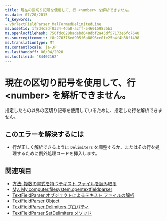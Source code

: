 ```yaml
---
title: 現在の区切り記号を使用して、行 <number> を解析できません。
ms.date: 07/20/2015
f1_keywords:
- vbrTextFieldParser_MalFormedDelimitedLine
ms.assetid: 1f8d4c2d-0334-4da8-acff-5460159835b3
ms.openlocfilehash: 756fdc628badebd648dbf2a45df57173e6fc7640
ms.sourcegitcommit: f8c270376ed905f6a8896ce0fe25b4f4b38ff498
ms.translationtype: MT
ms.contentlocale: ja-JP
ms.lasthandoff: 06/04/2020
ms.locfileid: "84402162"
---
```

# <a name="line-number-cannot-be-parsed-using-the-current-delimiters"></a>現在の区切り記号を使用して、行 \<number> を解析できません。
指定したもの以外の区切り記号を使用しているために、指定した行を解析できません。  
  
## <a name="to-correct-this-error"></a>このエラーを解決するには  
  
- 行が正しく解析できるように `Delimiters` を調整するか、またはその行を処理するために例外処理コードを挿入します。  
  
## <a name="see-also"></a>関連項目

- [方法: 複数の書式を持つテキスト ファイルを読み取る](../developing-apps/programming/drives-directories-files/how-to-read-from-text-files-with-multiple-formats.md)
- [My. My.computer.filesystem.opentextfieldparser](xref:Microsoft.VisualBasic.FileIO.FileSystem.OpenTextFieldParser%2A)
- [TextFieldParser オブジェクトによるテキスト ファイルの解析](../developing-apps/programming/drives-directories-files/parsing-text-files-with-the-textfieldparser-object.md)
- [TextFieldParser Object](../language-reference/objects/textfieldparser-object.md)
- [TextFieldParser.Delimiters プロパティ](xref:Microsoft.VisualBasic.FileIO.TextFieldParser.Delimiters%2A)
- [TextFieldParser.SetDelimiters メソッド](xref:Microsoft.VisualBasic.FileIO.TextFieldParser.SetDelimiters%2A)
